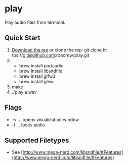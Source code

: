 # play
Play audio files from terminal.


## Quick Start

1. [Download the rep](https://github.com/roecrew/play/archive/master.zip) or clone the rep: git clone ht&#8203;tps://git@github.com:roecrew/play.git
2. * brew install portaudio
   * brew install libsndfile
   * brew install glfw3
   * brew install glew
3. make
4. ./play a.wav

## Flags

* -v ... opens visualization window
* -l ... loops audio

## Supported Filetypes

* See [http://www.mega-nerd.com/libsndfile/#Features](http://www.mega-nerd.com/libsndfile/#Features)
